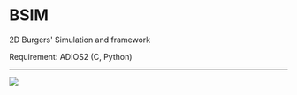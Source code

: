 # BSIM
2D Burgers' Simulation and framework

Requirement: ADIOS2 (C, Python)

------
![](./BSIM_pulse.gif)
